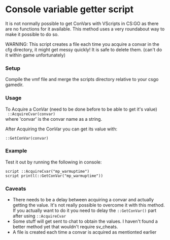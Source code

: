 # Console variable getter script
It is not normally possible to get ConVars with VScripts in CS:GO as there are no functions for it available.
This method uses a very roundabout way to make it possible to do so.

WARNING: This script creates a file each time you acquire a convar in the cfg directory, it might get messy quickly! It is safe to delete them. (can't do it within game unfortunately)

### Setup
Compile the vmf file and merge the scripts directory relative to your csgo gamedir.

### Usage
To Acquire a ConVar (need to be done before to be able to get it's value)
<br/>
<code>
::AcquireCvar(convar)
</code><br/>
where 'convar' is the convar name as a string.

After Acquiring the ConVar you can get its value with:
<br/>
<code>
::GetConVar(convar)
</code>

### Example
Test it out by running the following in console:
<br/>
```
script ::AcquireCvar("mp_warmuptime")
script printl(::GetConVar("mp_warmuptime"))
```

### Caveats
<ul>
<li>There needs to be a delay between acquiring a convar and actually getting the value. It's not really possible to overcome it with this method. If you actually want to do it you need to delay the <code>::GetConVar()</code> part after using <code>::AcquireCvar</code></li>

<li>Some stuff will get sent to chat to obtain the values. I haven't found a better method yet that wouldn't require sv_cheats.</li>

<li>A file is created each time a convar is acquired as mentionted earlier</li>
</ul>
  
 
